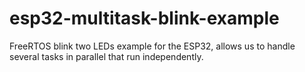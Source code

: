 # esp32-multitask-blink-example
FreeRTOS blink two LEDs example for the ESP32, allows us to handle several tasks in parallel that run independently.
